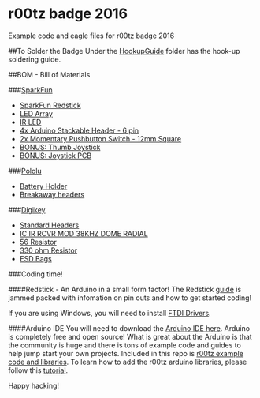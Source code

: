 # r00tz badge 2016
Example code and eagle files for r00tz badge 2016

##To Solder the Badge
Under the [HookupGuide](https://github.com/HelloTechie/r00tzbadge/tree/master/HookupGuide) folder has the hook-up soldering guide.

##BOM - Bill of Materials

###[SparkFun](https://www.sparkfun.com)

* [SparkFun Redstick](https://www.sparkfun.com/products/13741)
* [LED Array](https://www.sparkfun.com/products/13795)
* [IR LED](https://www.sparkfun.com/products/9349)
* [4x Arduino Stackable Header - 6 pin](https://www.sparkfun.com/products/9280)
* [2x Momentary Pushbutton Switch - 12mm Square](https://www.sparkfun.com/products/9190)
* [BONUS: Thumb Joystick](https://www.sparkfun.com/products/9032)
* [BONUS: Joystick PCB](https://www.sparkfun.com/products/9110)

###[Pololu](https://www.pololu.com)

* [Battery Holder](https://www.pololu.com/product/1160)
* [Breakaway headers](https://www.pololu.com/product/965)

###[Digikey](http://www.digikey.com/) 

* [Standard Headers](http://www.digikey.com/product-detail/en/sullins-connector-solutions/PPTC121LFBN-RC/S6100-ND/807231)
* [IC IR RCVR MOD 38KHZ DOME RADIAL](http://www.digikey.com/scripts/DkSearch/dksus.dll?Detail&itemSeq=201968569&uq=636052976367495774)
* [56 Resistor](http://www.digikey.com/product-detail/en/stackpole-electronics-inc/CFM12JT56R0/S56HCT-ND/2617631)
* [330 ohm Resistor](http://www.digikey.com/product-detail/en/yageo/CFR-12JB-52-330R/330EBK-ND/4009)
* [ESD Bags](http://www.digikey.com/product-detail/en/scs/10046/SCP313-ND/1621588)

###Coding time!

####Redstick - An Arduino in a small form factor!
The Redstick [guide](https://learn.sparkfun.com/tutorials/redstick-hookup-guide?_ga=1.155838777.304927311.1426541708) is jammed packed with infomation on pin outs and how to get started coding!

If you are using Windows, you will need to install [FTDI Drivers](https://learn.sparkfun.com/tutorials/how-to-install-ftdi-drivers). 

####Arduino IDE
You will need to download the [Arduino IDE here](https://www.arduino.cc/en/Main/Software). Arduino is completely free and open source! What is great about the Arduino is that the community is huge and there is tons of example code and guides to help jump start your own projects. Included in this repo is [r00tz example code and libraries](https://github.com/HelloTechie/r00tzbadge/tree/master/Libraries). To learn how to add the r00tz arduino libraries, please follow this [tutorial](https://learn.sparkfun.com/tutorials/installing-an-arduino-library?_ga=1.197370157.304927311.1426541708).

Happy hacking!
